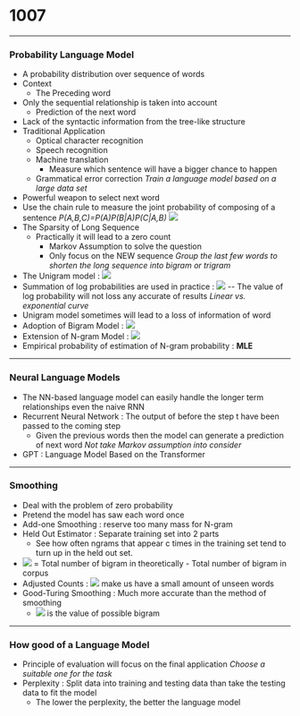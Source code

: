# **1007**    

---

### **Probability Language Model**
* A probability distribution over sequence of words
* Context
    * The Preceding word
* Only the sequential relationship is taken into account
    * Prediction of the next word
* Lack of the syntactic information from the tree-like structure
* Traditional Application 
    * Optical character recognition
    * Speech recognition
    * Machine translation 
        * Measure which sentence will have a bigger chance to happen
    * Grammatical error correction 
*Train a language model based on a large data set*
* Powerful weapon to select next word
* Use the chain rule to measure the joint probability of composing of a sentence
*P(A,B,C)=P(A)P(B|A)P(C|A,B)*
![](https://i.imgur.com/jlZaZgH.png)
* The Sparsity of Long Sequence
    * Practically it will lead to a zero count
        *    Markov Assumption to solve the question 
        - Only focus on the NEW sequence 
        *Group the last few words to shorten the long sequence into bigram or trigram*
* The Unigram model : ![](https://i.imgur.com/G06BUn5.png)
* Summation of log probabilities are used in practice : ![](https://i.imgur.com/H7vur0R.png)
-- The value of log probability will not loss any accurate of results   *Linear vs. exponential curve*
* Unigram model sometimes will lead to a loss of information of word 
* Adoption of Bigram Model : ![](https://i.imgur.com/yvdctrG.png)
* Extension of N-gram Model : ![](https://i.imgur.com/zGsFT8T.png)
* Empirical probability of estimation of N-gram probability : **MLE**


---

### Neural Language Models

* The NN-based language model can easily handle the longer term relationships even the naive RNN
* Recurrent Neural Network : The output of before the step t have been passed to the coming step
    * Given the previous words then the model can generate a prediction of next word 
*Not take Markov assumption into consider*
* GPT : Language Model Based on the Transformer


---
### Smoothing
* Deal with the problem of zero probability
* Pretend the model has saw each word once 
* Add-one Smoothing : reserve too many mass for N-gram
* Held Out Estimator : Separate training set into 2 parts   
    * See how often ngrams that appear c times in the training set tend to turn up in the held out set. 
* ![](https://i.imgur.com/UZJWZyi.png) = Total number of bigram in theoretically - Total number of bigram in corpus
* Adjusted Counts : ![](https://i.imgur.com/icrQkVD.png) make us have a small amount of unseen words 
* Good-Turing Smoothing : Much more accurate than the method of smoothing 
    * ![](https://i.imgur.com/CERabHt.png) is the value of possible bigram
 
 
---
### How good of a Language Model
* Principle of evaluation will focus on the final application 
 *Choose a suitable one for the task*
* Perplexity : Split data into training and testing data than take the testing data to fit the model
    * The lower the perplexity, the better the language model 

